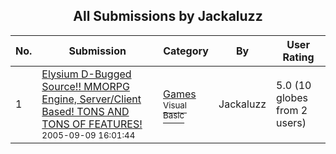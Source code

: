 ﻿<div align="center">

## All Submissions by Jackaluzz

</div>

No.  | Submission | Category | By   | User Rating
---- | ---------- | -------- | ---- | -----------
1 | [Elysium D\-Bugged Source\!\! MMORPG Engine, Server/Client Based\! TONS AND TONS OF FEATURES\!<br /><sup>2005-09-09 16:01:44</sup>](https://github.com/Planet-Source-Code/jackaluzz-elysium-d-bugged-source-mmorpg-engine-server-client-based-tons-and-tons-of-featu__1-63238) | [Games<br /><sup>Visual Basic</sup>](../ByCategory/games__1-38.md) | Jackaluzz | 5.0 (10 globes from 2 users)
